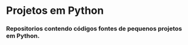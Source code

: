 <h1>Projetos em Python</h1>
<div>
  <h3>
    Repositorios contendo códigos fontes de pequenos projetos em Python.
  </h3>
</div>
